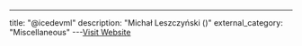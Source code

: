 ---
title: "@icedevml"
description: "Michał Leszczyński ()"
external_category: "Miscellaneous"
---[Visit Website](https://github.com/icedevml)

